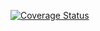[![Coverage Status](https://coveralls.io/repos/github/giamberinigiulia/matches/badge.svg?branch=configuration)](https://coveralls.io/github/giamberinigiulia/matches?branch=configuration)
